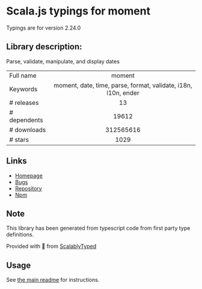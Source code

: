 
# Scala.js typings for moment

Typings are for version 2.24.0

 ## Library description:
Parse, validate, manipulate, and display dates

|                    |                 |
| ------------------ | :-------------: |
| Full name          | moment |
| Keywords           | moment, date, time, parse, format, validate, i18n, l10n, ender |
| # releases         | 13 |
| # dependents       | 19612 |
| # downloads        | 312565616 |
| # stars            | 1029 |

## Links
- [Homepage](http://momentjs.com)
- [Bugs](https://github.com/moment/moment/issues)
- [Repository](https://github.com/moment/moment)
- [Npm](https://www.npmjs.com/package/moment)
    


## Note
This library has been generated from typescript code from first party type definitions.

Provided with :purple_heart: from [ScalablyTyped](https://github.com/oyvindberg/ScalablyTyped)

## Usage
See [the main readme](../../readme.md) for instructions.


